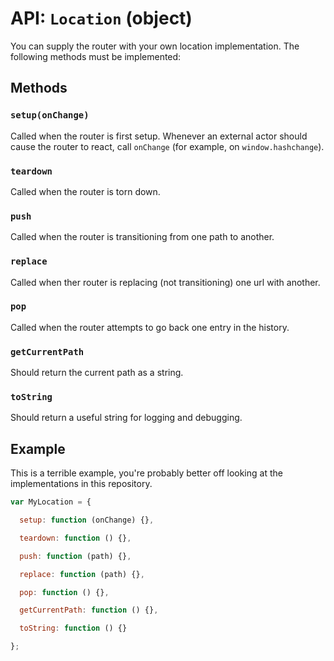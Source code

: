 API: `Location` (object)
==========================

You can supply the router with your own location implementation. The
following methods must be implemented:

Methods
-------

### `setup(onChange)`

Called when the router is first setup. Whenever an external actor should
cause the router to react, call `onChange` (for example, on
`window.hashchange`).

### `teardown`

Called when the router is torn down.

### `push`

Called when the router is transitioning from one path to another.

### `replace`

Called when ther router is replacing (not transitioning) one url with
another.

### `pop`

Called when the router attempts to go back one entry in the history.

### `getCurrentPath`

Should return the current path as a string.

### `toString`

Should return a useful string for logging and debugging.

Example
-------

This is a terrible example, you're probably better off looking at the
implementations in this repository.

```js
var MyLocation = {

  setup: function (onChange) {},

  teardown: function () {},

  push: function (path) {},

  replace: function (path) {},

  pop: function () {},

  getCurrentPath: function () {},

  toString: function () {}

};
```

